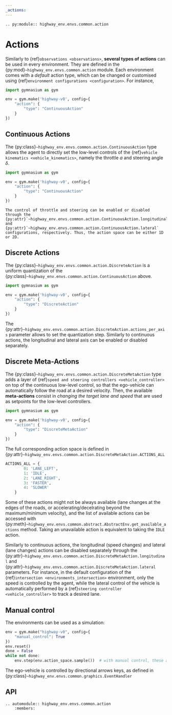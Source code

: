 ```yaml
---
_actions:
---
```


```{eval-rst}
.. py:module:: highway_env.envs.common.action
```

# Actions

Similarly to {ref}`observations <observations>`, **several types of actions** can be used in every environment. They are defined in the
{py:mod}`~highway_env.envs.common.action` module.
Each environment comes with a *default* action type, which can be changed or customised using
{ref}`environment configurations <configuration>`. For instance,

```python
import gymnasium as gym

env = gym.make('highway-v0', config={
    "action": {
        "type": "ContinuousAction"
    }
})
```

## Continuous Actions

The {py:class}`~highway_env.envs.common.action.ContinuousAction` type allows the agent to directly set the low-level
controls of the {ref}`vehicle kinematics <vehicle_kinematics>`, namely the throttle $a$ and steering angle $\delta$.


```python
import gymnasium as gym

env = gym.make('highway-v0', config={
    "action": {
        "type": "ContinuousAction"
    }
})
```

```{note}
The control of throttle and steering can be enabled or disabled through the
{py:attr}`~highway_env.envs.common.action.ContinuousAction.longitudinal` and {py:attr}`~highway_env.envs.common.action.ContinuousAction.lateral`
configurations, respectively. Thus, the action space can be either 1D or 2D.
```

## Discrete Actions

The {py:class}`~highway_env.envs.common.action.DiscreteAction` is a uniform quantization of the {py:class}`~highway_env.envs.common.action.ContinuousAction` above.

```python
import gymnasium as gym

env = gym.make('highway-v0', config={
    "action": {
        "type": "DiscreteAction"
    }
})
```

The {py:attr}`~highway_env.envs.common.action.DiscreteAction.actions_per_axis` parameter allows to set the quantization step. Similarly to continuous actions, the longitudinal and lateral axis can be enabled or disabled separately.

## Discrete Meta-Actions

The {py:class}`~highway_env.envs.common.action.DiscreteMetaAction` type adds a layer of {ref}`speed and steering controllers <vehicle_controller>`
on top of the continuous low-level control, so that the ego-vehicle can automatically follow the road at a desired velocity.
Then, the available **meta-actions** consist in *changing the target lane and speed* that are used as setpoints for the low-level controllers.

```python
import gymnasium as gym

env = gym.make('highway-v0', config={
    "action": {
        "type": "DiscreteMetaAction"
    }
})
```

The full corresponding action space is defined in {py:attr}`~highway_env.envs.common.action.DiscreteMetaAction.ACTIONS_ALL`

```python
ACTIONS_ALL = {
        0: 'LANE_LEFT',
        1: 'IDLE',
        2: 'LANE_RIGHT',
        3: 'FASTER',
        4: 'SLOWER'
    }
```

Some of these actions might not be always available (lane changes at the edges of the roads, or accelerating/decelrating
beyond the maximum/minimum velocity), and the list of available actions can be accessed with {py:meth}`~highway_env.envs.common.abstract.AbstractEnv.get_available_actions` method.
Taking an unavailable action is equivalent to taking the `IDLE` action.

Similarly to continuous actions, the longitudinal (speed changes) and lateral (lane changes) actions can be disabled separately
through the {py:attr}`~highway_env.envs.common.action.DiscreteMetaAction.longitudinal` and {py:attr}`~highway_env.envs.common.action.DiscreteMetaAction.lateral` parameters.
For instance, in the default configuration of the {ref}`intersection <environments_intersection>` environment, only the speed is controlled by the agent,
while the lateral control of the vehicle is automatically performed by a {ref}`steering controller <vehicle_controller>` to track a desired lane.

## Manual control

The environments can be used as a simulation:

```python
env = gym.make("highway-v0", config={
    "manual_control": True
})
env.reset()
done = False
while not done:
    env.step(env.action_space.sample())  # with manual control, these actions are ignored
```

The ego-vehicle is controlled by directional arrows keys, as defined in
{py:class}`~highway_env.envs.common.graphics.EventHandler`

## API

```{eval-rst}
.. automodule:: highway_env.envs.common.action
    :members:
```
